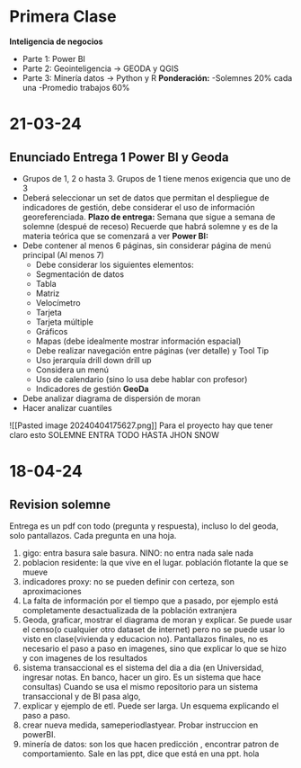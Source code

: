 # Primera Clase
**Inteligencia de negocios**
- Parte 1: Power BI
- Parte 2: Geointeligencia -> GEODA y QGIS
- Parte 3: Minería datos -> Python y R
**Ponderación:**
-Solemnes 20% cada una
-Promedio trabajos 60%

# 21-03-24
## Enunciado Entrega 1 Power BI y Geoda
- Grupos de 1, 2 o hasta 3. Grupos de 1 tiene menos exigencia que uno de 3
- Deberá seleccionar un set de datos que permitan el despliegue de indicadores de gestión, debe considerar el uso de información georeferenciada.
**Plazo de entrega:** Semana que sigue a semana de solemne (despué de receso)
Recuerde que habrá solemne y es de la materia teórica que se comenzará a ver
**Power BI:**
- Debe contener al menos 6 páginas, sin considerar página de menú principal  (Al menos 7)
    - Debe considerar los siguientes elementos:   
    - Segmentación de datos   
    - Tabla   
    - Matriz   
    - Velocímetro  
    - Tarjeta   
    - Tarjeta múltiple  
    - Gráficos   
    - Mapas (debe idealmente mostrar información espacial)  
    - Debe realizar navegación entre páginas (ver detalle) y Tool Tip  
    - Uso jerarquía drill down drill up  
    - Considera un menú   
    - Uso de calendario (sino lo usa debe hablar con profesor)   
    - Indicadores de gestión
**GeoDa**
- Debe analizar diagrama de dispersión de moran  
- Hacer analizar cuantiles




![[Pasted image 20240404175627.png]]
Para el proyecto hay que tener claro esto
SOLEMNE ENTRA TODO HASTA JHON SNOW

# 18-04-24
## Revision solemne
Entrega es un pdf con todo (pregunta y respuesta), incluso lo del geoda, solo pantallazos.
Cada pregunta en una hoja.
1. gigo: entra basura sale basura. NINO: no entra nada sale nada
2. poblacion residente: la que vive en el lugar. población flotante la que se mueve
3. indicadores proxy: no se pueden definir con certeza, son aproximaciones
4. La falta de información por el tiempo que a pasado, por ejemplo está completamente desactualizada de la población extranjera
5. Geoda, graficar, mostrar el diagrama de moran y explicar. Se puede usar el censo(o cualquier otro dataset de internet) pero no se puede usar lo visto en clase(vivienda y educacion no). Pantallazos finales, no es necesario el paso a paso en imagenes, sino que explicar lo que se hizo y con imagenes de los resultados
6. sistema transaccional es el sistema del dia a dia (en Universidad, ingresar notas. En banco, hacer un giro. Es un sistema que hace consultas) Cuando se usa el mismo repositorio para un sistema transaccional y de BI pasa algo, 
7. explicar y ejemplo de etl. Puede ser larga. Un esquema explicando el paso a paso.
8. crear nueva medida, sameperiodlastyear. Probar instruccion en powerBI. 
9. minería de datos: son los que hacen predicción , encontrar patron de comportamiento. Sale en las ppt, dice que está en una ppt.
hola